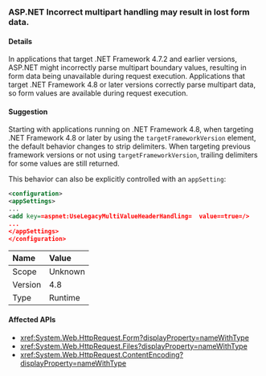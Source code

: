 ### ASP.NET Incorrect multipart handling may result in lost form data.

#### Details

In applications that target .NET Framework 4.7.2 and earlier versions, ASP.NET might incorrectly parse multipart boundary values, resulting in form data being unavailable during request execution. Applications that target .NET Framework 4.8 or later versions correctly parse multipart data, so form values are available during request execution.

#### Suggestion

Starting with applications running on .NET Framework 4.8, when targeting .NET Framework 4.8 or later by using the `targetFrameworkVersion` element, the default behavior changes to strip delimiters. When targeting previous framework versions or not using `targetFrameworkVersion`, trailing delimiters for some values are still returned.

This behavior can also be explicitly controlled with an `appSetting`:

```xml
<configuration>
<appSettings>
...
<add key==aspnet:UseLegacyMultiValueHeaderHandling=  value==true=/>
...
</appSettings>
</configuration>
```

| Name    | Value       |
|:--------|:------------|
| Scope   |Unknown|
|Version|4.8|
|Type|Runtime|

#### Affected APIs

- <xref:System.Web.HttpRequest.Form?displayProperty=nameWithType>
- <xref:System.Web.HttpRequest.Files?displayProperty=nameWithType>
- <xref:System.Web.HttpRequest.ContentEncoding?displayProperty=nameWithType>

<!--

#### Affected APIs

- `P:System.Web.HttpRequest.Form`
- `P:System.Web.HttpRequest.Files`
- `P:System.Web.HttpRequest.ContentEncoding`

-->
